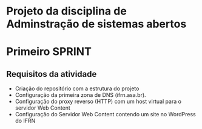 <!DOCTYPE html>
<html lang="en">
<head>
    <meta charset="UTF-8">
    <meta name="viewport" content="width=device-width, initial-scale=1.0">
    <h1> Projeto da disciplina de Adminstração de sistemas abertos </h1>
</head>
<body>
    <h1> Primeiro SPRINT </h1>
    <h2>Requisitos da atividade</h2>
    <ul>
        <li>Criação do repositório com a estrutura do projeto</li>
        <li>Configuração da primeira zona de DNS (ifrn.asa.br).</li>
        <li>Configuração do proxy reverso (HTTP) com um host virtual para o servidor Web Content</li>
        <li>Configuração do Servidor Web Content contendo um site no WordPress do IFRN</li>
    </ul>
</body>
</html>

